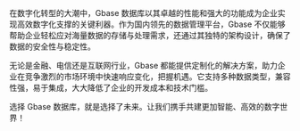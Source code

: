 在数字化转型的大潮中，Gbase 数据库以其卓越的性能和强大的功能成为企业实现高效数字化支撑的关键利器。作为国内领先的数据管理平台，Gbase 不仅能够帮助企业轻松应对海量数据的存储与处理需求，还通过其独特的架构设计，确保了数据的安全性与稳定性。

无论是金融、电信还是互联网行业，Gbase 都能提供定制化的解决方案，助力企业在竞争激烈的市场环境中快速响应变化，把握机遇。它支持多种数据类型，兼容性强，易于集成，大大降低了企业的开发成本和技术门槛。

选择 Gbase 数据库，就是选择了未来。让我们携手共建更加智能、高效的数字世界！